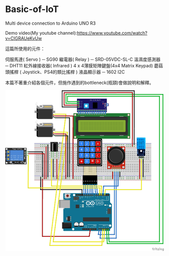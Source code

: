 # Basic-of-IoT
Multi device connection to Arduino UNO R3

Demo video(My youtube channel):https://www.youtube.com/watch?v=ClGRAUeKvUw

這篇所使用的元件：

伺服馬達( Servo ) ─ SG90
繼電器( Relay ) ─ SRD-05VDC-SL-C
溫濕度感測器 ─ DHT11
紅外線接收器( Infrared )
4 x 4薄膜矩陣鍵盤(4x4 Matrix Keypad)
蘑菇頭搖桿 ( Joystick、PS4的類比搖桿 )
液晶顯示器 ─ 1602 I2C


本篇不著重介紹各個元件，但施作遇到的bottleneck(瓶頸)會做說明和解釋。


![image](https://github.com/howard396501/Basic-of-IoT/blob/master/BasicIoT_bb.jpg)
